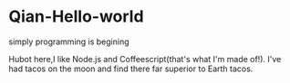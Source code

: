 # Qian-Hello-world
simply programming  is begining

Hubot here,I like Node.js and Coffeescript(that's what I'm made of!).
I've had tacos on the moon and find there far superior to Earth tacos.

